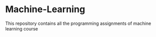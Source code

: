 # Machine-Learning
This repository contains all the programming assignments of machine learning course 
